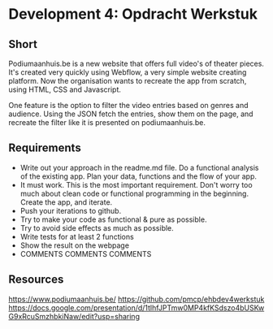 # Development 4: Opdracht Werkstuk

## Short
Podiumaanhuis.be is a new website that offers full video's of theater pieces. It's created very quickly using Webflow, a  very simple website creating platform. Now the organisation wants to recreate the app from scratch, using HTML, CSS and Javascript.

One feature is the option to filter the video entries based on genres and audience. Using the JSON fetch the entries, show them on the page, and recreate the filter like it is presented on podiumaanhuis.be.

## Requirements
- Write out your approach in the readme.md file. Do a functional analysis of the existing app. Plan your data, functions and the flow of your app.
- It must work. This is the most important requirement. Don't worry too much about clean code or functional programming in the beginning. Create the app, and iterate.
- Push your iterations to github.
- Try to make your code as functional & pure as possible.
- Try to avoid side effects as much as possible.
- Write tests for at least 2 functions
- Show the result on the webpage
- COMMENTS COMMENTS COMMENTS

## Resources
https://www.podiumaanhuis.be/
https://github.com/pmcp/ehbdev4werkstuk
https://docs.google.com/presentation/d/1tlhfJPTmw0MP4kfKSdszo4bUSKwG9xRcuSmzhbkiNaw/edit?usp=sharing

 
